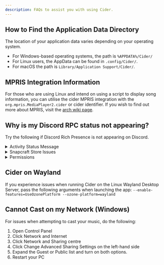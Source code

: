 ```yaml
---
description: FAQs to assist you with using Cider.
---
```


## How to Find the Application Data Directory

The location of your application data varies depending on your operating system.
* For Windows-based operating systems, the path is `%APPDATA%/Cider/`
* For Linux users, the AppData can be found in `.config/Cider/`.
* For macOS the path is `Library/Application Support/Cider/`.

## MPRIS Integration Information

For those who are using Linux and intend on using a script to display song information, you can utilise the cider MPRIS integration with the `org.mpris.MediaPlayer2.cider` or cider identifier. If you wish to find out more about MPRIS, visit the [arch wiki page](https://wiki.archlinux.org/title/MPRIS).

## Why is my Discord RPC status not appearing?

Try the following if Discord Rich Presence is not appearing on Discord.

<details>
<summary>Activity Status Message</summary>

Make sure that 'Display current activity as a status message' is enabled in your Activity Status category in the Discord settings.
Cider will not appear as a game, so do not manually add it.

![Discord Activity Status Message](https://i.imgur.com/3znfOMh.png)
</details>

<details>
<summary>Snapcraft Store Issues</summary>

If you are using Discord from the Snap Store, you are advised to install from a different source (Discords Website or using another package manager).
The Snap Store version of Discord is known to have issues with DiscordRPC.
</details>

<details>
<summary>Permissions</summary>

Ensure that you are running Discord on a level that is below Cider. If Discord is being elevated, Cider will be unable to connect.
Furthermore, **ensure that Discord is started first**. Cider has to connect to Discord and this is only done on Cider's launch. So make sure Discord is started before Cider.
</details>

## Cider on Wayland

If you experience issues when running Cider on the Linux Wayland Desktop Server, pass the following arguments when launching the app:
`--enable-features=UseOzonePlatform --ozone-platform=wayland`

## Cannot Cast on my Network (Windows)

For issues when attempting to cast your music, do the following:
1. Open Control Panel
2. Click Network and Internet
3. Click Network and Sharing centre
4. Click Change Advanced Sharing Settings on the left-hand side
5. Expand the Guest or Public list and turn on both options.
6. Restart your PC